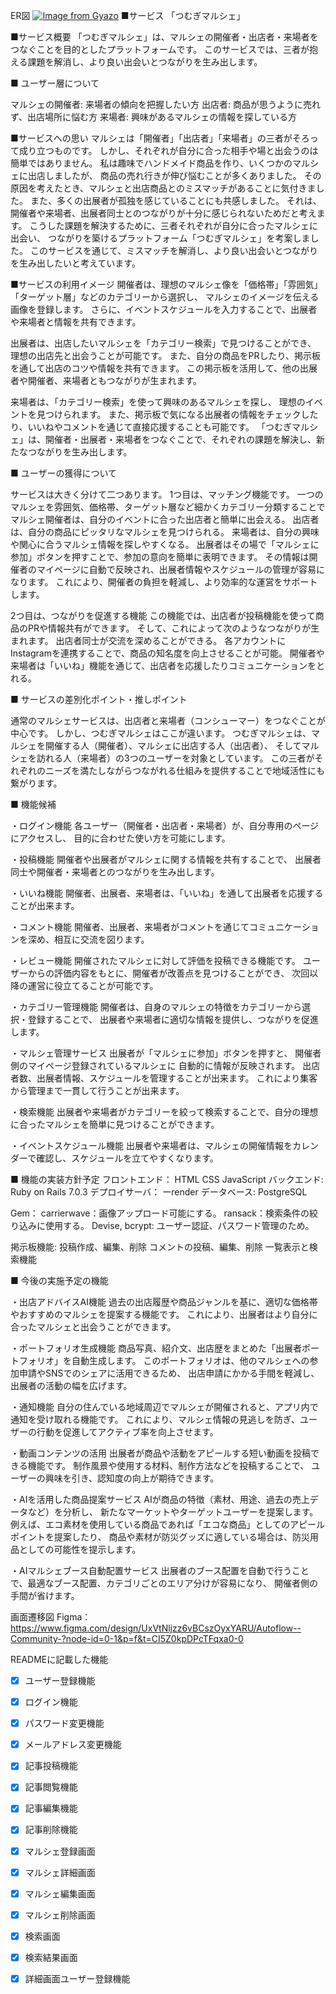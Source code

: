 ER図
[![Image from Gyazo](https://i.gyazo.com/1031ad50ae4d6f287abe7e3aa2680f14.png)](https://gyazo.com/1031ad50ae4d6f287abe7e3aa2680f14)
■サービス 「つむぎマルシェ」

■サービス概要 「つむぎマルシェ」は、マルシェの開催者・出店者・来場者をつなぐことを目的としたプラットフォームです。 このサービスでは、三者が抱える課題を解消し、より良い出会いとつながりを生み出します。

■ ユーザー層について

マルシェの開催者: 来場者の傾向を把握したい方 出店者: 商品が思うように売れず、出店場所に悩む方 来場者: 興味があるマルシェの情報を探している方

■サービスへの思い マルシェは「開催者」「出店者」「来場者」の三者がそろって成り立つものです。 しかし、それぞれが自分に合った相手や場と出会うのは簡単ではありません。 私は趣味でハンドメイド商品を作り、いくつかのマルシェに出店しましたが、 商品の売れ行きが伸び悩むことが多くありました。 その原因を考えたとき、マルシェと出店商品とのミスマッチがあることに気付きました。 また、多くの出展者が孤独を感じていることにも共感しました。 それは、開催者や来場者、出展者同士とのつながりが十分に感じられないためだと考えます。 こうした課題を解決するために、三者それぞれが自分に合ったマルシェに出会い、 つながりを築けるプラットフォーム「つむぎマルシェ」を考案しました。 このサービスを通じて、ミスマッチを解消し、より良い出会いとつながりを生み出したいと考えています。

■サービスの利用イメージ 開催者は、理想のマルシェ像を「価格帯」「雰囲気」「ターゲット層」などのカテゴリーから選択し、 マルシェのイメージを伝える画像を登録します。 さらに、イベントスケジュールを入力することで、出展者や来場者と情報を共有できます。

出展者は、出店したいマルシェを「カテゴリー検索」で見つけることができ、 理想の出店先と出会うことが可能です。 また、自分の商品をPRしたり、掲示板を通して出店のコツや情報を共有できます。 この掲示板を活用して、他の出展者や開催者、来場者ともつながりが生まれます。

来場者は、「カテゴリー検索」を使って興味のあるマルシェを探し、 理想のイベントを見つけられます。 また、掲示板で気になる出展者の情報をチェックしたり、いいねやコメントを通じて直接応援することも可能です。 「つむぎマルシェ」は、開催者・出展者・来場者をつなぐことで、それぞれの課題を解決し、新たなつながりを生み出します。

■ ユーザーの獲得について

サービスは大きく分けて二つあります。 1つ目は、マッチング機能です。 一つのマルシェを雰囲気、価格帯、ターゲット層など細かくカテゴリー分類することで マルシェ開催者は、自分のイベントに合った出店者と簡単に出会える。 出店者は、自分の商品にピッタリなマルシェを見つけられる。 来場者は、自分の興味や関心に合うマルシェ情報を探しやすくなる。 出展者はその場で「マルシェに参加」ボタンを押すことで、参加の意向を簡単に表明できます。 その情報は開催者のマイページに自動で反映され、出展者情報やスケジュールの管理が容易になります。 これにより、開催者の負担を軽減し、より効率的な運営をサポートします。

2つ目は、つながりを促進する機能 この機能では、出店者が投稿機能を使って商品のPRや情報共有ができます。 そして、これによって次のようなつながりが生まれます。 出店者同士が交流を深めることができる。 各アカウントにInstagramを連携することで、商品の知名度を向上させることが可能。 開催者や来場者は「いいね」機能を通じて、出店者を応援したりコミュニケーションをとれる。

■ サービスの差別化ポイント・推しポイント 

通常のマルシェサービスは、出店者と来場者（コンシューマー）をつなぐことが中心です。 しかし、つむぎマルシェはここが違います。 つむぎマルシェは、マルシェを開催する人（開催者）、マルシェに出店する人（出店者）、 そしてマルシェを訪れる人（来場者）の3つのユーザーを対象としています。 この三者がそれぞれのニーズを満たしながらつながれる仕組みを提供することで地域活性にも繋がります。

■ 機能候補 

・ログイン機能
各ユーザー（開催者・出店者・来場者）が、自分専用のページにアクセスし、 目的に合わせた使い方を可能にします。

・投稿機能
 開催者や出展者がマルシェに関する情報を共有することで、 出展者同士や開催者・来場者とのつながりを生み出します。

・いいね機能
 開催者、出展者、来場者は、「いいね」を通して出展者を応援することが出来ます。

・コメント機能
 開催者、出展者、来場者がコメントを通じてコミュニケーションを深め、相互に交流を図ります。

・レビュー機能 
開催されたマルシェに対して評価を投稿できる機能です。 ユーザーからの評価内容をもとに、開催者が改善点を見つけることができ、 次回以降の運営に役立てることが可能です。

・カテゴリー管理機能
 開催者は、自身のマルシェの特徴をカテゴリーから選択・登録することで、 出展者や来場者に適切な情報を提供し、つながりを促進します。

・マルシェ管理サービス
 出展者が「マルシェに参加」ボタンを押すと、 開催者側のマイページ登録されているマルシェに 自動的に情報が反映されます。 出店者数、出展者情報、スケジュールを管理することが出来ます。 これにより集客から管理まで一貫して行うことが出来ます。

・検索機能
 出展者や来場者がカテゴリーを絞って検索することで、自分の理想に合ったマルシェを簡単に見つけることができます。

・イベントスケジュール機能
 出展者や来場者は、マルシェの開催情報をカレンダーで確認し、スケジュールを立てやすくなります。

■ 機能の実装方針予定
 フロントエンド： HTML CSS JavaScript 
 バックエンド: Ruby on Rails 7.0.3 
 デプロイサーバ： ーrender
 データベース: PostgreSQL

Gem：
carrierwave：画像アップロード可能にする。 
ransack：検索条件の絞り込みに使用する。
Devise, bcrypt: ユーザー認証、パスワード管理のため。

掲示板機能: 投稿作成、編集、削除 コメントの投稿、編集、削除 一覧表示と検索機能

■ 今後の実施予定の機能

・出店アドバイスAI機能 
過去の出店履歴や商品ジャンルを基に、適切な価格帯やおすすめのマルシェを提案する機能です。 これにより、出展者はより自分に合ったマルシェと出会うことができます。

・ポートフォリオ生成機能
 商品写真、紹介文、出店歴をまとめた「出展者ポートフォリオ」を自動生成します。 このポートフォリオは、他のマルシェへの参加申請やSNSでのシェアに活用できるため、 出店申請にかかる手間を軽減し、出展者の活動の幅を広げます。

・通知機能 
自分の住んでいる地域周辺でマルシェが開催されると、アプリ内で通知を受け取れる機能です。 これにより、マルシェ情報の見逃しを防ぎ、ユーザーの行動を促進してアクティブ率を向上させます。

・動画コンテンツの活用
 出展者が商品や活動をアピールする短い動画を投稿できる機能です。 制作風景や使用する材料、制作方法などを投稿することで、 ユーザーの興味を引き、認知度の向上が期待できます。

・AIを活用した商品提案サービス 
AIが商品の特徴（素材、用途、過去の売上データなど）を分析し、 新たなマーケットやターゲットユーザーを提案します。 例えば、エコ素材を使用している商品であれば「エコな商品」としてのアピールポイントを提案したり、 商品や素材が防災グッズに適している場合は、防災用品としての可能性を提示します。

・AIマルシェブース自動配置サービス
 出展者のブース配置を自動で行うことで、最適なブース配置、カテゴリごとのエリア分けが容易になり、 開催者側の手間が省けます。

画面遷移図
Figma：https://www.figma.com/design/UxVtNljzz6vBCszOyxYARU/Autoflow--Community-?node-id=0-1&p=f&t=CI5Z0kpDPcTFqxa0-0

READMEに記載した機能
- [x] ユーザー登録機能
- [x] ログイン機能
- [x] パスワード変更機能
- [x] メールアドレス変更機能
- [x] 記事投稿機能
- [x] 記事閲覧機能
- [x] 記事編集機能
- [x] 記事削除機能
- [x] マルシェ登録画面
- [x] マルシェ詳細画面
- [x] マルシェ編集画面
- [x] マルシェ削除画面
- [x] 検索画面
- [x] 検索結果画面
- [x] 詳細画面ユーザー登録機能







 
